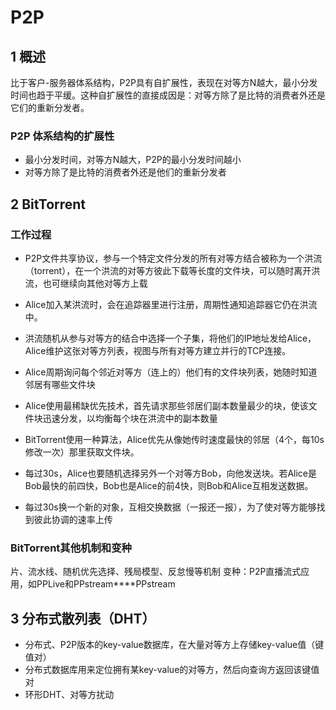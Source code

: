 # P2P

## 1 概述
比于客户-服务器体系结构，P2P具有自扩展性，表现在对等方N越大，最小分发时间也趋于平缓。这种自扩展性的直接成因是：对等方除了是比特的消费者外还是它们的重新分发者。

### P2P 体系结构的扩展性

* 最小分发时间，对等方N越大，P2P的最小分发时间越小
* 对等方除了是比特的消费者外还是他们的重新分发者

## 2 BitTorrent

### 工作过程
* P2P文件共享协议，参与一个特定文件分发的所有对等方结合被称为一个洪流（torrent），在一个洪流的对等方彼此下载等长度的文件块，可以随时离开洪流，也可继续向其他对等方上载
* Alice加入某洪流时，会在追踪器里进行注册，周期性通知追踪器它仍在洪流中。

* 洪流随机从参与对等方的结合中选择一个子集，将他们的IP地址发给Alice，Alice维护这张对等方列表，视图与所有对等方建立并行的TCP连接。
* Alice周期询问每个邻近对等方（连上的）他们有的文件块列表，她随时知道邻居有哪些文件块
* Alice使用最稀缺优先技术，首先请求那些邻居们副本数量最少的块，使该文件块迅速分发，以均衡每个块在洪流中的副本数量

* BitTorrent使用一种算法，Alice优先从像她传时速度最快的邻居（4个，每10s修改一次）那里获取文件块。
* 每过30s，Alice也要随机选择另外一个对等方Bob，向他发送块。若Alice是Bob最快的前四快，Bob也是Alice的前4快，则Bob和Alice互相发送数据。
* 每过30s换一个新的对象，互相交换数据（一报还一报），为了使对等方能够找到彼此协调的速率上传

### BitTorrent其他机制和变种

片、流水线、随机优先选择、残局模型、反怠慢等机制
变种：P2P直播流式应用，如PPLive和PPstream****PPstream


## 3 分布式散列表（DHT）
* 分布式、P2P版本的key-value数据库，在大量对等方上存储key-value值（键值对）
* 分布式数据库用来定位拥有某key-value的对等方，然后向查询方返回该键值对
* 环形DHT、对等方扰动